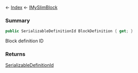← [Index](Api-Index) ← [IMySlimBlock](VRage.Game.ModAPI.Ingame.IMySlimBlock)

### Summary

```csharp
public SerializableDefinitionId BlockDefinition { get; }
```

Block definition ID

### Returns

[SerializableDefinitionId](VRage.ObjectBuilders.SerializableDefinitionId)

